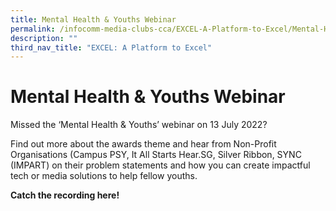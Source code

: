 ```yaml
---
title: Mental Health & Youths Webinar
permalink: /infocomm-media-clubs-cca/EXCEL-A-Platform-to-Excel/Mental-Health-Youth-Webinar
description: ""
third_nav_title: "EXCEL: A Platform to Excel"
---
```

# Mental Health & Youths Webinar

Missed the ‘Mental Health & Youths’ webinar on 13 July 2022?

Find out more about the awards theme and hear from Non-Profit Organisations (Campus PSY, It All Starts Hear.SG, Silver Ribbon, SYNC (IMPART) on their problem statements and how you can create impactful tech or media solutions to help fellow youths.

**Catch the recording here!**